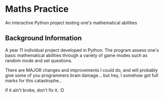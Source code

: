 # Maths Practice
An interactive Python project testing one's mathematical abilities

## Background Information

A year 11 individual project developed in Python. The program assess one's basic mathematical abilities through a variety of game modes such as random mode and set questions. 

There are MAJOR changes and improvements I could do, and will probably give some of you programmers brain damage... but hey, I somehow got full marks for this catastrophe...

If it ain't broke, don't fix it. :D